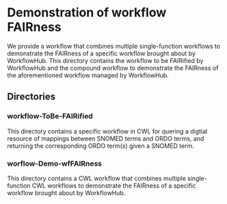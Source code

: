 # Demonstration of workflow FAIRness
We provide a workflow that combines multiple single-function workflows to demonstrate the FAIRness of a specific workflow brought about by WorkflowHub. This directory contains the workflow to be FAIRified by WorkflowHub and the compound workflow to demonstrate the FAIRness of the aforementioned workflow managed by WorkflowHub.

## Directories
### workflow-ToBe-FAIRified
This directory contains a specific workflow in CWL for quering a digtial resource of mappings between SNOMED terms and ORDO terms, and returning the corresponding ORDO term(s) given a SNOMED term. 

### worflow-Demo-wfFAIRness
This directory contains a CWL workflow that combines multiple single-function CWL workflows to demonstrate the FAIRness of a specific workflow brought about by WorkflowHub.
